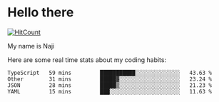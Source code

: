 # Hello there

[![HitCount](http://hits.dwyl.com/na-ji/na-ji.svg)](https://youtu.be/dQw4w9WgXcQ)

My name is Naji

Here are some real time stats about my coding habits:

<!--START_SECTION:waka-->
```text
TypeScript   59 mins         ███████████░░░░░░░░░░░░░░   43.63 % 
Other        31 mins         █████▓░░░░░░░░░░░░░░░░░░░   23.24 % 
JSON         28 mins         █████▒░░░░░░░░░░░░░░░░░░░   21.23 % 
YAML         15 mins         ███░░░░░░░░░░░░░░░░░░░░░░   11.63 % 
```
<!--END_SECTION:waka-->
